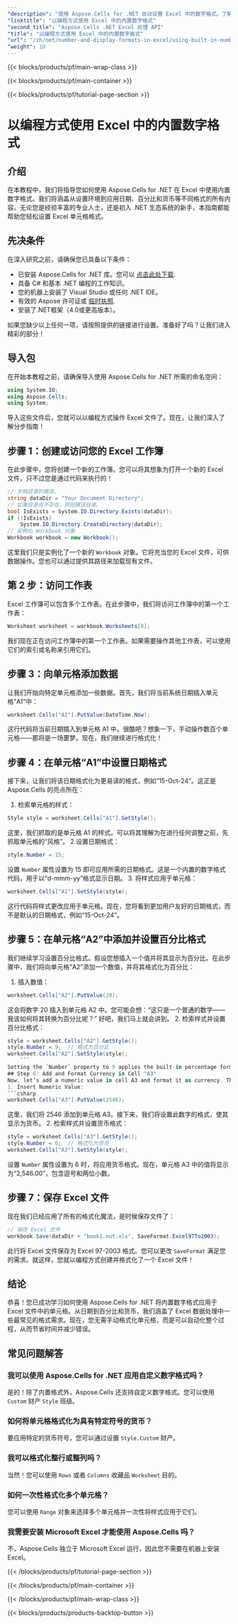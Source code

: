```yaml
---
"description": "使用 Aspose.Cells for .NET 自动设置 Excel 中的数字格式。了解如何以编程方式应用日期、百分比和货币格式。"
"linktitle": "以编程方式使用 Excel 中的内置数字格式"
"second_title": "Aspose.Cells .NET Excel 处理 API"
"title": "以编程方式使用 Excel 中的内置数字格式"
"url": "/zh/net/number-and-display-formats-in-excel/using-built-in-number-formats/"
"weight": 10
---
```


{{< blocks/products/pf/main-wrap-class >}}

{{< blocks/products/pf/main-container >}}

{{< blocks/products/pf/tutorial-page-section >}}

# 以编程方式使用 Excel 中的内置数字格式

## 介绍
在本教程中，我们将指导您如何使用 Aspose.Cells for .NET 在 Excel 中使用内置数字格式。我们将涵盖从设置环境到应用日期、百分比和货币等不同格式的所有内容。无论您是经验丰富的专业人士，还是初入 .NET 生态系统的新手，本指南都能帮助您轻松设置 Excel 单元格格式。
## 先决条件
在深入研究之前，请确保您已具备以下条件：
- 已安装 Aspose.Cells for .NET 库。您可以 [点击此处下载](https://releases。aspose.com/cells/net/).
- 具备 C# 和基本 .NET 编程的工作知识。
- 您的机器上安装了 Visual Studio 或任何 .NET IDE。
- 有效的 Aspose 许可证或 [临时执照](https://purchase。aspose.com/temporary-license/).
- 安装了.NET框架（4.0或更高版本）。
  
如果您缺少以上任何一项，请按照提供的链接进行设置。准备好了吗？让我们进入精彩的部分！
## 导入包
在开始本教程之前，请确保导入使用 Aspose.Cells for .NET 所需的命名空间：
```csharp
using System.IO;
using Aspose.Cells;
using System;
```
导入这些文件后，您就可以以编程方式操作 Excel 文件了。现在，让我们深入了解分步指南！
## 步骤 1：创建或访问您的 Excel 工作簿
在此步骤中，您将创建一个新的工作簿。您可以将其想象为打开一个新的 Excel 文件，只不过您是通过代码来执行的！
```csharp
// 文档目录的路径。
string dataDir = "Your Document Directory";
// 如果目录尚不存在，则创建该目录。
bool IsExists = System.IO.Directory.Exists(dataDir);
if (!IsExists)
	System.IO.Directory.CreateDirectory(dataDir);
// 实例化 Workbook 对象
Workbook workbook = new Workbook();
```
这里我们只是实例化了一个新的 `Workbook` 对象。它将充当您的 Excel 文件，可供数据操作。您也可以通过提供其路径来加载现有文件。
## 第 2 步：访问工作表
Excel 工作簿可以包含多个工作表。在此步骤中，我们将访问工作簿中的第一个工作表：
```csharp
Worksheet worksheet = workbook.Worksheets[0];
```
我们现在正在访问工作簿中的第一个工作表。如果需要操作其他工作表，可以使用它们的索引或名称来引用它们。
## 步骤 3：向单元格添加数据
让我们开始向特定单元格添加一些数据。首先，我们将当前系统日期插入单元格“A1”中：
```csharp
worksheet.Cells["A1"].PutValue(DateTime.Now);
```
这行代码将当前日期插入到单元格 A1 中。很酷吧？想象一下，手动操作数百个单元格——那将是一场噩梦。现在，我们继续进行格式化！
## 步骤 4：在单元格“A1”中设置日期格式
接下来，让我们将该日期格式化为更易读的格式，例如“15-Oct-24”。这正是 Aspose.Cells 的亮点所在：
1. 检索单元格的样式：
```csharp
Style style = worksheet.Cells["A1"].GetStyle();
```
这里，我们抓取的是单元格 A1 的样式。可以将其理解为在进行任何调整之前，先抓取单元格的“风格”。
2.设置日期格式：
```csharp
style.Number = 15;
```
设置 `Number` 属性设置为 15 即可应用所需的日期格式。这是一个内置的数字格式代码，用于以“d-mmm-yy”格式显示日期。
3. 将样式应用于单元格：
```csharp
worksheet.Cells["A1"].SetStyle(style);
```
这行代码将样式更改应用于单元格。现在，您将看到更加用户友好的日期格式，而不是默认的日期格式，例如“15-Oct-24”。
## 步骤 5：在单元格“A2”中添加并设置百分比格式
我们继续学习设置百分比格式。假设您想插入一个值并将其显示为百分比。在此步骤中，我们将向单元格“A2”添加一个数值，并将其格式化为百分比：
1. 插入数值：
```csharp
worksheet.Cells["A2"].PutValue(20);
```
这会将数字 20 插入到单元格 A2 中。您可能会想：“这只是一个普通的数字——我该如何将其转换为百分比呢？” 好吧，我们马上就会讲到。
2. 检索样式并设置百分比格式：
```csharp
style = worksheet.Cells["A2"].GetStyle();
style.Number = 9;  // 格式为百分比
worksheet.Cells["A2"].SetStyle(style);
    ```
Setting the `Number` property to 9 applies the built-in percentage format. Now the value in A2 will be displayed as "2000%." (Yes, 20 is treated as 2000% in percentage formatting).
## Step 6: Add and Format Currency in Cell "A3"
Now, let’s add a numeric value in cell A3 and format it as currency. This is a common use case for financial reports.
1. Insert Numeric Value:
```csharp
worksheet.Cells["A3"].PutValue(2546);
```
这里，我们将 2546 添加到单元格 A3。接下来，我们将设置此数字的格式，使其显示为货币。
2. 检索样式并设置货币格式：
```csharp
style = worksheet.Cells["A3"].GetStyle();
style.Number = 6;  // 格式化为货币
worksheet.Cells["A3"].SetStyle(style);
```
设置 `Number` 属性设置为 6 时，将应用货币格式。现在，单元格 A3 中的值将显示为“2,546.00”，包含逗号和两位小数。
## 步骤 7：保存 Excel 文件
现在我们已经应用了所有的格式化魔法，是时候保存文件了：
```csharp
// 保存 Excel 文件
workbook.Save(dataDir + "book1.out.xls", SaveFormat.Excel97To2003);
```
此行将 Excel 文件保存为 Excel 97-2003 格式。您可以更改 `SaveFormat` 满足您的需求。就这样，您就以编程方式创建并格式化了一个 Excel 文件！
## 结论
恭喜！您已成功学习如何使用 Aspose.Cells for .NET 将内置数字格式应用于 Excel 文件中的单元格。从日期到百分比和货币，我们涵盖了 Excel 数据处理中一些最常见的格式需求。现在，您无需手动格式化单元格，而是可以自动化整个过程，从而节省时间并减少错误。
## 常见问题解答
### 我可以使用 Aspose.Cells for .NET 应用自定义数字格式吗？
是的！除了内置格式外，Aspose.Cells 还支持自定义数字格式。您可以使用 `Custom` 财产 `Style` 班级。
### 如何将单元格格式化为具有特定符号的货币？
要应用特定的货币符号，您可以通过设置 `Style.Custom` 财产。
### 我可以格式化整行或整列吗？
当然！您可以使用 `Rows` 或者 `Columns` 收藏品 `Worksheet` 目的。
### 如何一次性格式化多个单元格？
您可以使用 `Range` 对象来选择多个单元格并一次性将样式应用于它们。
### 我需要安装 Microsoft Excel 才能使用 Aspose.Cells 吗？
不，Aspose.Cells 独立于 Microsoft Excel 运行，因此您不需要在机器上安装 Excel。


{{< /blocks/products/pf/tutorial-page-section >}}

{{< /blocks/products/pf/main-container >}}

{{< /blocks/products/pf/main-wrap-class >}}

{{< blocks/products/products-backtop-button >}}